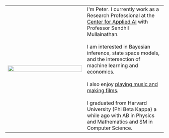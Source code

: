 ---
---

<table rules=none>
  <tr>
    <td style='width: 50%'>
        <img src="/images/about/baby.jpg" style='width: 100%'>
    </td>
    <td style='width: 50%'>
        I'm Peter. I currently work as a Research Professional at the <a href="https://www.chicagobooth.edu/research/center-for-applied-artificial-intelligence/about">Center for Applied AI</a> with Professor Sendhil Mullainathan. <br><br>
        I am interested in Bayesian inference, state space models, and the intersection of machine learning and economics. <br><br>
        I also enjoy <a href="https://www.youtube.com/channel/UCYSBM54glGczLVWIQHzHmHw">playing music and making films</a>. <br><br>
        I graduated from Harvard University (Phi Beta Kappa) a while ago with AB in Physics and Mathematics and SM in Computer Science.
    </td>
  </tr>
 </table> 
